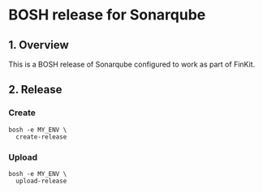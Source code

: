 # BOSH release for Sonarqube

## 1. Overview

This is a BOSH release of Sonarqube configured to work as part of FinKit.

## 2. Release

### Create

```
bosh -e MY_ENV \
  create-release
```
### Upload

```
bosh -e MY_ENV \
  upload-release
```
